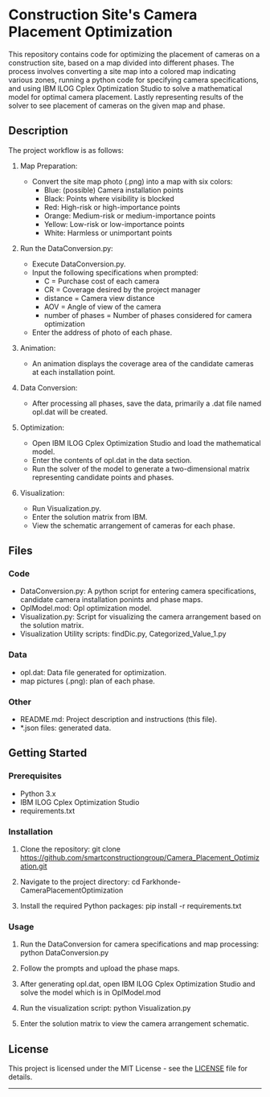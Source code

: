 # Construction Site's Camera Placement Optimization

This repository contains code for optimizing the placement of cameras on a construction site, based on a map divided into different phases. The process involves converting a site map into a colored map indicating various zones, running a python code for specifying camera specifications, and using IBM ILOG Cplex Optimization Studio to solve a mathematical model for optimal camera placement. Lastly representing results of the solver to see placement of cameras on the given map and phase.

## Description

The project workflow is as follows:

1. Map Preparation:
    - Convert the site map photo (.png) into a map with six colors:
        - Blue: (possible) Camera installation points
        - Black: Points where visibility is blocked
        - Red: High-risk or high-importance points
        - Orange: Medium-risk or medium-importance points
        - Yellow: Low-risk or low-importance points
        - White: Harmless or unimportant points

2. Run the DataConversion.py:
    - Execute DataConversion.py.
    - Input the following specifications when prompted:
        - C = Purchase cost of each camera
        - CR = Coverage desired by the project manager
        - distance = Camera view distance
        - AOV = Angle of view of the camera
        - number of phases = Number of phases considered for camera optimization
    - Enter the address of photo of each phase.

3. Animation:
    - An animation displays the coverage area of the candidate cameras at each installation point.

4. Data Conversion:
    - After processing all phases, save the data, primarily a .dat file named opl.dat will be created.

5. Optimization:
    - Open IBM ILOG Cplex Optimization Studio and load the mathematical model.
    - Enter the contents of opl.dat in the data section.
    - Run the solver of the model to generate a two-dimensional matrix representing candidate points and phases.

6. Visualization:
    - Run Visualization.py.
    - Enter the solution matrix from IBM.
    - View the schematic arrangement of cameras for each phase.

## Files

### Code
- DataConversion.py: A python script for entering camera specifications, candidate camera installation ponints and phase maps.
- OplModel.mod: Opl optimization model.
- Visualization.py: Script for visualizing the camera arrangement based on the solution matrix.
- Visualization Utility scripts: findDic.py, Categorized_Value_1.py

### Data
- opl.dat: Data file generated for optimization.
- map pictures (.png): plan of each phase.

### Other
- README.md: Project description and instructions (this file).
- *.json files: generated data.

## Getting Started

### Prerequisites

- Python 3.x
- IBM ILOG Cplex Optimization Studio
- requirements.txt


### Installation

1. Clone the repository:
        git clone https://github.com/smartconstructiongroup/Camera_Placement_Optimization.git
    
2. Navigate to the project directory:
        cd Farkhonde-CameraPlacementOptimization
    
3. Install the required Python packages:
        pip install -r requirements.txt


### Usage

1. Run the DataConversion for camera specifications and map processing:
        python DataConversion.py

2. Follow the prompts and upload the phase maps.
3. After generating opl.dat, open IBM ILOG Cplex Optimization Studio and solve the model which is in OplModel.mod
4. Run the visualization script:
        python Visualization.py
    
5. Enter the solution matrix to view the camera arrangement schematic.

## License

This project is licensed under the MIT License - see the [LICENSE](LICENSE.md) file for details.

---
